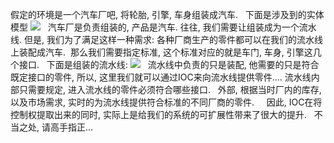 假定的环境是一个汽车厂吧, 将轮胎, 引擎, 车身组装成汽车.
 
下面是涉及到的实体模型
![](http://hi.csdn.net/attachment/201001/22/8670_1264151779DxsV.png)
 
汽车厂是负责组装的, 产品是汽车.
往往, 我们需要让组装成为一个流水线.
但是, 我们为了满足这样一种需求: 各种厂商生产的零件都可以在我们的流水线上装配成汽车.  那么我们需要指定标准, 这个标准对应的就是车门, 车身, 引擎这几个接口.
 
下面是组装的流水线:
![](http://hi.csdn.net/attachment/201001/22/8670_12641517796qHl.png)
 
流水线中负责的只是装配, 他需要的只是符合既定接口的零件, 所以, 这里我们就可以通过IOC来向流水线提供零件....
流水线内部只需要规定, 进入流水线的零件必须符合哪些接口.
 
外部, 根据当时厂内的库存, 以及市场需求, 实时的为流水线提供符合标准的不同厂商的零件.
 
 
因此, IOC在将控制权提取出来的同时, 实际上是给我们的系统的可扩展性带来了很大的提升.
 
不当之处, 请高手指正...
